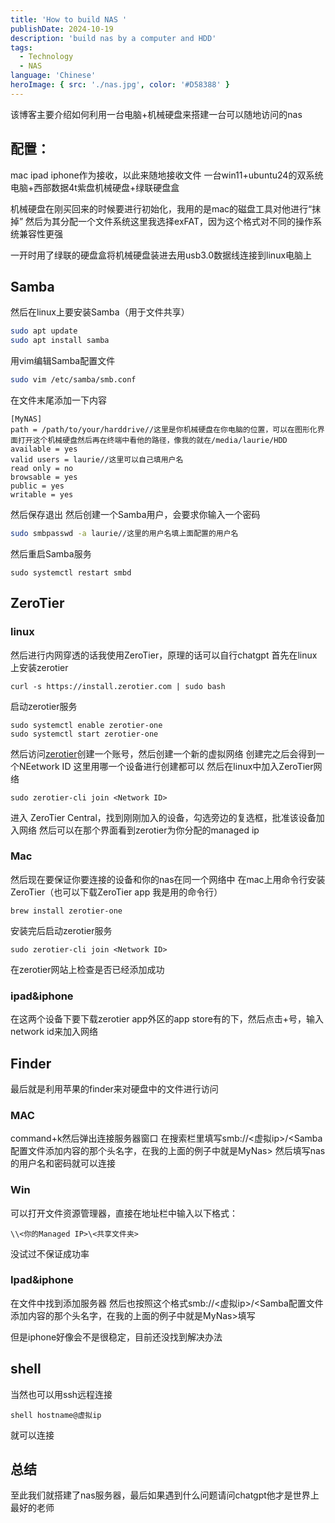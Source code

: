 ```yaml
---
title: 'How to build NAS '
publishDate: 2024-10-19
description: 'build nas by a computer and HDD'
tags:
  - Technology
  - NAS
language: 'Chinese'
heroImage: { src: './nas.jpg', color: '#D58388' }
---
```

该博客主要介绍如何利用一台电脑+机械硬盘来搭建一台可以随地访问的nas

## **配置：**
mac ipad iphone作为接收，以此来随地接收文件
一台win11+ubuntu24的双系统电脑+西部数据4t紫盘机械硬盘+绿联硬盘盒

机械硬盘在刚买回来的时候要进行初始化，我用的是mac的磁盘工具对他进行“抹掉”
然后为其分配一个文件系统这里我选择exFAT，因为这个格式对不同的操作系统兼容性更强

一开时用了绿联的硬盘盒将机械硬盘装进去用usb3.0数据线连接到linux电脑上

## **Samba**
然后在linux上要安装Samba（用于文件共享）

```bash
sudo apt update
sudo apt install samba
```

用vim编辑Samba配置文件

```bash
sudo vim /etc/samba/smb.conf
```

在文件末尾添加一下内容
```shell
[MyNAS]
path = /path/to/your/harddrive//这里是你机械硬盘在你电脑的位置，可以在图形化界面打开这个机械硬盘然后再在终端中看他的路径，像我的就在/media/laurie/HDD
available = yes
valid users = laurie//这里可以自己填用户名
read only = no
browsable = yes
public = yes
writable = yes
```

然后保存退出
然后创建一个Samba用户，会要求你输入一个密码

```bash
sudo smbpasswd -a laurie//这里的用户名填上面配置的用户名
```

然后重启Samba服务

```shell
sudo systemctl restart smbd
```

## **ZeroTier**
### linux
然后进行内网穿透的话我使用ZeroTier，原理的话可以自行chatgpt
首先在linux上安装zerotier

```shell
curl -s https://install.zerotier.com | sudo bash
```

启动zerotier服务

```shell
sudo systemctl enable zerotier-one
sudo systemctl start zerotier-one
```

然后访问[zerotier](https://www.zerotier.com)创建一个账号，然后创建一个新的虚拟网络
创建完之后会得到一个NEetwork ID
这里用哪一个设备进行创建都可以
然后在linux中加入ZeroTier网络

```shell
sudo zerotier-cli join <Network ID>
```

进入 ZeroTier Central，找到刚刚加入的设备，勾选旁边的复选框，批准该设备加入网络
然后可以在那个界面看到zerotier为你分配的managed ip

### Mac
然后现在要保证你要连接的设备和你的nas在同一个网络中
在mac上用命令行安装ZeroTier（也可以下载ZeroTier app 我是用的命令行）

```shell
brew install zerotier-one
```

安装完后启动zerotier服务

```shell
sudo zerotier-cli join <Network ID>
```

在zerotier网站上检查是否已经添加成功

### ipad&iphone
在这两个设备下要下载zerotier app外区的app store有的下，然后点击+号，输入network id来加入网络

## **Finder**
最后就是利用苹果的finder来对硬盘中的文件进行访问
### MAC
command+k然后弹出连接服务器窗口
在搜索栏里填写smb://<虚拟ip>/<Samba配置文件添加内容的那个头名字，在我的上面的例子中就是MyNas>
然后填写nas的用户名和密码就可以连接

### Win
可以打开文件资源管理器，直接在地址栏中输入以下格式：

```shell
\\<你的Managed IP>\<共享文件夹>
```
没试过不保证成功率

### Ipad&iphone
在文件中找到添加服务器
然后也按照这个格式smb://<虚拟ip>/<Samba配置文件添加内容的那个头名字，在我的上面的例子中就是MyNas>填写

但是iphone好像会不是很稳定，目前还没找到解决办法


## **shell**
当然也可以用ssh远程连接
```shell
shell hostname@虚拟ip
```
就可以连接


## **总结**
至此我们就搭建了nas服务器，最后如果遇到什么问题请问chatgpt他才是世界上最好的老师
